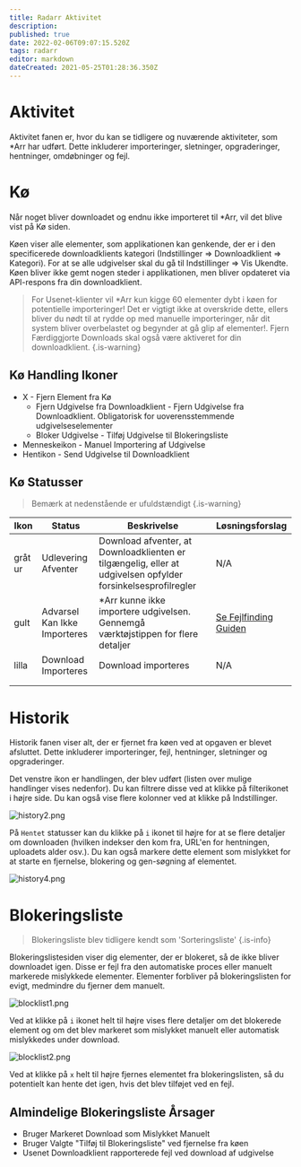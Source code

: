 ```yaml
---
title: Radarr Aktivitet
description: 
published: true
date: 2022-02-06T09:07:15.520Z
tags: radarr
editor: markdown
dateCreated: 2021-05-25T01:28:36.350Z
---
```


# Aktivitet

Aktivitet fanen er, hvor du kan se tidligere og nuværende aktiviteter, som \*Arr har udført. Dette inkluderer importeringer, sletninger, opgraderinger, hentninger, omdøbninger og fejl.

# Kø

Når noget bliver downloadet og endnu ikke importeret til \*Arr, vil det blive vist på Kø siden.

Køen viser alle elementer, som applikationen kan genkende, der er i den specificerede downloadklients kategori (Indstillinger => Downloadklient => Kategori). For at se alle udgivelser skal du gå til Indstillinger => Vis Ukendte. Køen bliver ikke gemt nogen steder i applikationen, men bliver opdateret via API-respons fra din downloadklient.

> For Usenet-klienter vil \*Arr kun kigge 60 elementer dybt i køen for potentielle importeringer! Det er vigtigt ikke at overskride dette, ellers bliver du nødt til at rydde op med manuelle importeringer, når dit system bliver overbelastet og begynder at gå glip af elementer!.
> Fjern Færdiggjorte Downloads skal også være aktiveret for din downloadklient. {.is-warning}

## Kø Handling Ikoner

- X - Fjern Element fra Kø
  - Fjern Udgivelse fra Downloadklient - Fjern Udgivelse fra Downloadklient. Obligatorisk for uoverensstemmende udgivelseselementer
  - Bloker Udgivelse - Tilføj Udgivelse til Blokeringsliste
- Menneskeikon - Manuel Importering af Udgivelse
- Hentikon - Send Udgivelse til Downloadklient

## Kø Statusser

> Bemærk at nedenstående er ufuldstændigt {.is-warning}

| Ikon       | Status                   | Beskrivelse                                                                                     | Løsningsforslag                                         |
| ---------- | ------------------------ | ----------------------------------------------------------------------------------------------- | -------------------------------------------------------- |
| gråt ur    | Udlevering Afventer      | Download afventer, at Downloadklienten er tilgængelig, eller at udgivelsen opfylder forsinkelsesprofilregler | N/A                                                      |
| gult       | Advarsel Kan Ikke Importeres | \*Arr kunne ikke importere udgivelsen. Gennemgå værktøjstippen for flere detaljer                    | [Se Fejlfinding Guiden](/radarr/troubleshooting) |
| lilla      | Download Importeres      | Download importeres                                                                           | N/A                                                      |
|            |                          |                                                                                                 |                                                          |
|            |                          |                                                                                                 |                                                          |

# Historik

Historik fanen viser alt, der er fjernet fra køen ved at opgaven er blevet afsluttet. Dette inkluderer importeringer, fejl, hentninger, sletninger og opgraderinger.

Det venstre ikon er handlingen, der blev udført (listen over mulige handlinger vises nedenfor). Du kan filtrere disse ved at klikke på filterikonet i højre side. Du kan også vise flere kolonner ved at klikke på Indstillinger.

![history2.png](/assets/radarr/history2.png)

På `Hentet` statusser kan du klikke på `i` ikonet til højre for at se flere detaljer om downloaden (hvilken indekser den kom fra, URL'en for hentningen, uploadets alder osv.). Du kan også markere dette element som mislykket for at starte en fjernelse, blokering og gen-søgning af elementet.

![history4.png](/assets/radarr/history4.png)

# Blokeringsliste

> Blokeringsliste blev tidligere kendt som 'Sorteringsliste' {.is-info}

Blokeringslistesiden viser dig elementer, der er blokeret, så de ikke bliver downloadet igen. Disse er fejl fra den automatiske proces eller manuelt markerede mislykkede elementer. Elementer forbliver på blokeringslisten for evigt, medmindre du fjerner dem manuelt.

![blocklist1.png](/assets/radarr/blocklist1.png)

Ved at klikke på `i` ikonet helt til højre vises flere detaljer om det blokerede element og om det blev markeret som mislykket manuelt eller automatisk mislykkedes under download.

![blocklist2.png](/assets/radarr/blocklist2.png)

Ved at klikke på `x` helt til højre fjernes elementet fra blokeringslisten, så du potentielt kan hente det igen, hvis det blev tilføjet ved en fejl.

## Almindelige Blokeringsliste Årsager

- Bruger Markeret Download som Mislykket Manuelt
- Bruger Valgte "Tilføj til Blokeringsliste" ved fjernelse fra køen
- Usenet Downloadklient rapporterede fejl ved download af udgivelse